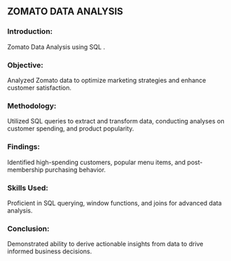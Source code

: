 ## ZOMATO DATA ANALYSIS

### Introduction:
Zomato Data Analysis using SQL
.
### Objective: 
Analyzed Zomato data to optimize marketing strategies and enhance customer satisfaction. 

### Methodology:
Utilized SQL queries to extract and transform data, conducting analyses on customer spending, and product popularity.

### Findings: 
Identified high-spending customers, popular menu items, and post-membership purchasing behavior.

### Skills Used:
Proficient in SQL querying, window functions, and joins for advanced data analysis. 

### Conclusion:
Demonstrated ability to derive actionable insights from data to drive informed business decisions.
